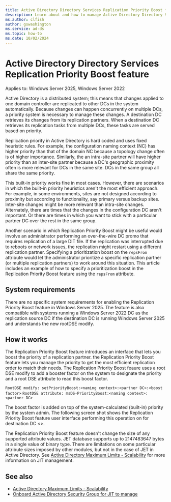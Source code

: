 ```yaml
---
title: Active Directory Directory Services Replication Priority Boost feature
description: Learn about and how to manage Active Directory Directory Services Replication Priority Boost
ms.author: clfish
author: gswashington
ms.service: ad-ds
ms.topic: how-to
ms.date: 10/02/2024
---
```


# Active Directory Directory Services Replication Priority Boost feature

Applies to: Windows Server 2025, Windows Server 2022

Active Directory is a distributed system; this means that changes applied to one domain controller are replicated to other DCs in the system automatically. Because changes can happen concurrently on multiple DCs, a priority system is necessary to manage these changes. A destination DC retrieves its changes from its replication partners. When a destination DC retrieves its replication tasks from multiple DCs, these tasks are served based on priority. 

Replication priority in Active Directory is hard coded and uses fixed heuristic rules. For example, the configuration naming context (NC) has higher priority than that of the domain NC because a topology change often is of higher importance. Similarly, the an intra-site partner will have higher priority than an inter-site partner because a DC's geographic proximity often is more relevant for DCs in the same site. DCs in the same group all share the same priority.

This built-in priority works fine in most cases. However, there are scenarios in which the built-in priority heuristics aren't the most efficient approach. For example, in some environments, sites are not designed according to proximity but according to functionality, say primary versus backup sites. Inter-site changes might be more relevant than intra-site changes. Alternately, there are times that the changes in the configuration DC aren't important. Or there are times in which you want to stick with a particular partner DC over the rest in the same group.

Another scenario in which Replication Priority Boost might be useful would involve an administrator performing an over-the-wire DC promo that requires replication of a large DIT file. If the replication was interrupted due to reboots or network issues, the replication might restart using a different replication partner. Specifying a prioritization boost on the `repsFrom` attribute would let the administrator prioritize a specific replication partner (or multiple replication partners) to work around this situation. This article includes an example of how to specify a prioritization boost in the Replication Priority Boost feature using the `repsFrom` attribute.

## System requirements

There are no specific system requirements for enabling the Replication Priority Boost feature in Windows Server 2025. The feature is also compatible with systems running a Windows Server 2022 DC as the replication source DC if the destination DC is running Windows Server 2025 and understands the new rootDSE modify.

## How it works

The Replication Priority Boost feature introduces an interface that lets you boost the priority of a replication partner. the Replication Priority Boost feature lets you manage the priority to get the most efficient replication order to match their needs. The Replication Priority Boost feaure uses a root DSE modify to add a booster factor on the system to designate the priority and a root DSE attribute to read this boost factor.

`RootDSE modify: setPriorityBoost:<naming context>:<partner DC>:<boost factor>`
`RootDSE attribute: msDS-PriorityBoost:<naming context>:<partner DC>`

The boost factor is added on top of the system-calculated (built-in) priority by the system admin. The following screen shot shows the Replication Priority Boost feature user interface performing this operation on for destination DC <>.  

<!-- screen shot here and procedure here-->
<!-- Note: ADO links to scenario and spec are 404 ... See https://dev.azure.com/msft-skilling/Content/_workitems/edit/186868-->

The Replication Priority Boost feature doesn't change the size of any supported attribute values. JET database supports up to 2147483647 bytes in a single value of binary type. There are limitations on some particular attribute sizes imposed by other modules, but not in the case of JET in Active Directory. See [Active Directory Maximum Limits - Scalability](https://review.learn.microsoft.com/previous-versions/windows/it-pro/windows-server-2003/cc756101(v=ws.10)?branch=main#maximum-size-of-active-directory-objects) for more information on JIT management.

## See also

- [Active Directory Maximum Limits - Scalability](https://review.learn.microsoft.com/previous-versions/windows/it-pro/windows-server-2003/cc756101(v=ws.10)?branch=main#maximum-size-of-active-directory-objects)
- [Onboard Active Directory Security Group for JIT to manage](./identity/access-management/just-in-time/security-group-elevation-support?branch=main)